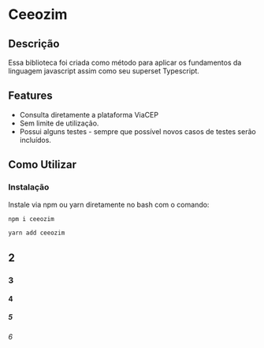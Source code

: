 # Ceeozim

## Descrição

Essa biblioteca foi criada como método para aplicar os fundamentos da linguagem javascript assim como seu superset Typescript.

## Features

 * Consulta diretamente a plataforma ViaCEP
 * Sem limite de utilização.
 * Possui alguns testes - sempre que possível novos casos de testes serão incluídos.

## Como Utilizar

### Instalação

Instale via npm ou yarn diretamente no bash com o comando:

```bash
npm i ceeozim
```

```bash
yarn add ceeozim 
```


## 2
### 3
#### 4
##### 5
###### 6